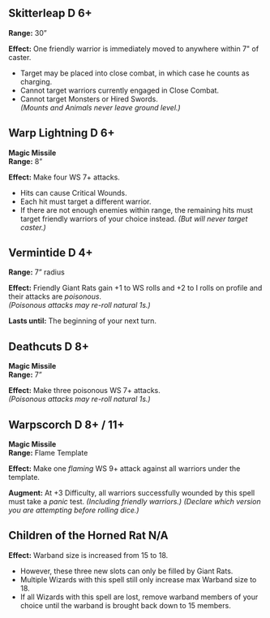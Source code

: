 ## Skitterleap D 6+
**Range:** 30”  

**Effect:** One friendly warrior is immediately moved to anywhere within 7" of caster.
- Target may be placed into close combat, in which case he counts as charging.
- Cannot target warriors currently engaged in Close Combat.
- Cannot target Monsters or Hired Swords.  
_(Mounts and Animals never leave ground level.)_
## Warp Lightning D 6+
**Magic Missile**  
**Range:** 8”  

**Effect:** Make four WS 7+ attacks.
- Hits can cause Critical Wounds.
- Each hit must target a different warrior.
- If there are not enough enemies within range, the remaining hits must target friendly warriors of your choice instead. _(But will never target caster.)_
## Vermintide D 4+
**Range:** 7” radius  

**Effect:** Friendly Giant Rats gain +1 to WS rolls and +2 to I rolls on profile and their attacks are _poisonous_.  
_(Poisonous attacks may re-roll natural 1s.)_  

**Lasts until:** The beginning of your next turn.
## Deathcuts D 8+
**Magic Missile**  
**Range:** 7”  

**Effect:** Make three poisonous WS 7+ attacks.  
_(Poisonous attacks may re-roll natural 1s.)_
## Warpscorch D 8+ / 11+
**Magic Missile**  
**Range:** Flame Template  

**Effect:** Make one _flaming_ WS 9+ attack against all warriors under the template.

**Augment:** At +3 Difficulty, all warriors successfully wounded by this spell must take a _panic_ test. _(Including friendly warriors.) (Declare which version you are attempting before rolling dice.)_
## Children of the Horned Rat N/A
**Effect:** Warband size is increased from 15 to 18.
- However, these three new slots can only be filled by Giant Rats.
- Multiple Wizards with this spell still only increase max Warband size to 18.
- If all Wizards with this spell are lost, remove warband members of your choice until the warband is brought back down to 15 members.
